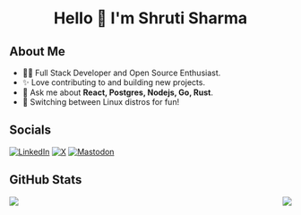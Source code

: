 <h1 align="center">Hello 👋 I'm Shruti Sharma</h1>

## About Me
- 👩‍💻 Full Stack Developer and Open Source Enthusiast. <br>
- ✨ Love contributing to and building new projects.<br>
- 💬 Ask me about **React, Postgres, Nodejs, Go, Rust**.
- 🐧 Switching between Linux distros for fun!

## Socials
<a href="https://linkedin.com/in/shruti-sharma-26a34b230"><img src="https://img.shields.io/badge/LinkedIn-%230077B5.svg?logo=linkedin&logoColor=white" alt="LinkedIn"></a> 
<a href="https://x.com/shsharma02"><img src="https://img.shields.io/badge/X-black.svg?logo=X&logoColor=white" alt="X"></a> 
<a href="https://mastodon.social/@@shsharma02"><img src="https://img.shields.io/badge/-MASTODON-%232B90D9?style=for-the-badge&logo=mastodon&logoColor=white" alt="Mastodon"></a> 


## GitHub Stats
<div style="display: flex; flex-direction: row; justify-content: space-between;">
  <img src="https://github-readme-stats.vercel.app/api?username=shruti2522&theme=midnight-purple&hide_border=false&include_all_commits=false&count_private=false" />
  <img src="https://github-readme-stats.vercel.app/api/top-langs/?username=shruti2522&theme=midnight-purple&hide_border=false&include_all_commits=false&count_private=false&layout=compact" />
</div>



